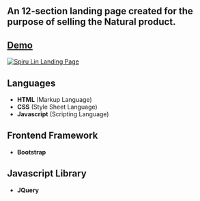 An 12-section landing page created for the purpose of selling the Natural product.
---
[Demo](https://laravelspa.github.io/Spiru-Lin-Landing-Page)
---

[![Spiru Lin Landing Page](https://laravelspa.github.io/blog/img/portfolio/spiru-lin-landing-page/full-page.jpeg "Spiru Lin Landing Page")](https://laravelspa.github.io/Spiru-Lin-Landing-Page)

## Languages
- **HTML** (Markup Language)
- **CSS** (Style Sheet Language)
- **Javascript** (Scripting Language)

## Frontend Framework
- **Bootstrap**

## Javascript Library
- **JQuery**